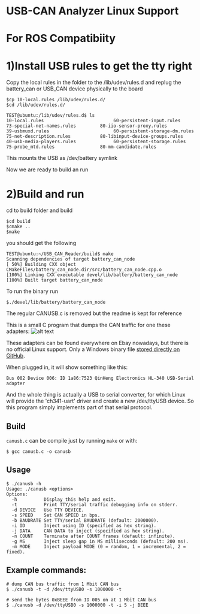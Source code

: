 # USB-CAN Analyzer Linux Support



# For ROS Compatibiity

1)Install USB rules to get the tty right
========================================
Copy the local rules in the folder to the /lib/udev/rules.d
and replug the battery_can or USB_CAN device physically to the board
```
$cp 10-local.rules /lib/udev/rules.d/
$cd /lib/udev/rules.d/

TEST@ubuntu:/lib/udev/rules.d$ ls
10-local.rules                          60-persistent-input.rules              73-special-net-names.rules         80-iio-sensor-proxy.rules
39-usbmuxd.rules                        60-persistent-storage-dm.rules         75-net-description.rules           80-libinput-device-groups.rules
40-usb-media-players.rules              60-persistent-storage.rules            75-probe_mtd.rules                 80-mm-candidate.rules
```
This mounts the USB as /dev/battery symlink

Now we are ready to build an run

2)Build and run
================
  cd to build folder and build
  ```
  $cd build
  $cmake ..
  $make
  ```
  you should get the following
  ```
TEST@ubuntu:~/USB_CAN_Reader/build$ make 
Scanning dependencies of target battery_can_node
[ 50%] Building CXX object CMakeFiles/battery_can_node.dir/src/battery_can_node.cpp.o
[100%] Linking CXX executable devel/lib/battery/battery_can_node
[100%] Built target battery_can_node
```

To run the binary run
```
$./devel/lib/battery/battery_can_node
```


The regular CANUSB.c is removed but the readme is kept for reference
  
This is a small C program that dumps the CAN traffic for one these adapters:
![alt text](USB-CAN.jpg)

These adapters can be found everywhere on Ebay nowadays, but there is no official Linux support. Only a Windows binary file [stored directly on GitHub](https://github.com/SeeedDocument/USB-CAN_Analyzer).

When plugged in, it will show something like this:
```
Bus 002 Device 006: ID 1a86:7523 QinHeng Electronics HL-340 USB-Serial adapter
```
And the whole thing is actually a USB to serial converter, for which Linux will provide the 'ch341-uart' driver and create a new /dev/ttyUSB device. So this program simply implements part of that serial protocol.

## Build

`canusb.c` can be compile just by running `make` or with:

```
$ gcc canusb.c -o canusb
```
## Usage

```
$ ./canusb -h
Usage: ./canusb <options>
Options:
  -h          Display this help and exit.
  -t          Print TTY/serial traffic debugging info on stderr.
  -d DEVICE   Use TTY DEVICE.
  -s SPEED    Set CAN SPEED in bps.
  -b BAUDRATE Set TTY/serial BAUDRATE (default: 2000000).
  -i ID       Inject using ID (specified as hex string).
  -j DATA     CAN DATA to inject (specified as hex string).
  -n COUNT    Terminate after COUNT frames (default: infinite).
  -g MS       Inject sleep gap in MS milliseconds (default: 200 ms).
  -m MODE     Inject payload MODE (0 = random, 1 = incremental, 2 = fixed).
```


## Example commands:
```
# dump CAN bus traffic from 1 Mbit CAN bus
$ ./canusb -t -d /dev/ttyUSB0 -s 1000000 -t

# send the bytes 0xBEEE from ID 005 on at 1 Mbit CAN bus
$ ./canusb -d /dev/ttyUSB0 -s 1000000 -t -i 5 -j BEEE
```
